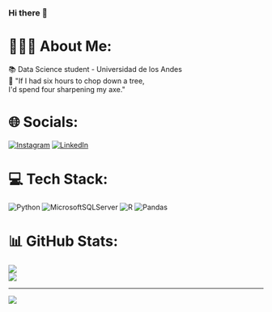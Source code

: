 ### Hi there 👋

<!--
**JEAM1308/JEAM1308** is a ✨ _special_ ✨ repository because its `README.md` (this file) appears on your GitHub profile.

Here are some ideas to get you started:

- 🔭 I’m currently working on ...
- 🌱 I’m currently learning ...
- 👯 I’m looking to collaborate on ...
- 🤔 I’m looking for help with ...
- 💬 Ask me about ...
- 📫 How to reach me: ...
- 😄 Pronouns: ...
- ⚡ Fun fact: ...
-->
# 🙋🏻‍♂️ About Me:
📚 Data Science student - Universidad de los Andes<br>🧠 "If I had six hours to chop down a tree, <br>       I'd spend four sharpening my axe." 

# 🌐 Socials:
[![Instagram](https://img.shields.io/badge/Instagram-%23E4405F.svg?logo=Instagram&logoColor=white)](https://instagram.com/juanesarbol/?hl=es-la) [![LinkedIn](https://img.shields.io/badge/LinkedIn-%230077B5.svg?logo=linkedin&logoColor=white)](https://linkedin.com/in/juan-esteban-arboleda-miranda-24346126b/) 

# 💻 Tech Stack:
![Python](https://img.shields.io/badge/python-3670A0?style=flat&logo=python&logoColor=ffdd54) ![MicrosoftSQLServer](https://img.shields.io/badge/Microsoft%20SQL%20Sever-CC2927?style=flat&logo=microsoft%20sql%20server&logoColor=white) ![R](https://img.shields.io/badge/r-%23276DC3.svg?style=flat&logo=r&logoColor=white) ![Pandas](https://img.shields.io/badge/pandas-%23150458.svg?style=flat&logo=pandas&logoColor=white)

# 📊 GitHub Stats:
![](https://github-readme-stats.vercel.app/api?username=jeam1308&theme=dark&hide_border=false&include_all_commits=true&count_private=true)<br/>
![](https://github-readme-streak-stats.herokuapp.com/?user=jeam1308&theme=dark&hide_border=false)<br/>

---
[![](https://visitcount.itsvg.in/api?id=jeam1308&icon=0&color=0)](https://visitcount.itsvg.in)
